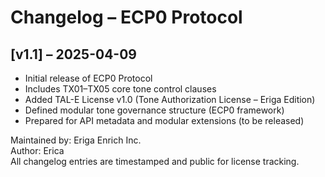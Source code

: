 # Changelog – ECP0 Protocol

## [v1.1] – 2025-04-09
- Initial release of ECP0 Protocol
- Includes TX01–TX05 core tone control clauses
- Added TAL-E License v1.0 (Tone Authorization License – Eriga Edition)
- Defined modular tone governance structure (ECP0 framework)
- Prepared for API metadata and modular extensions (to be released)

Maintained by: Eriga Enrich Inc.  
Author: Erica  
All changelog entries are timestamped and public for license tracking.
